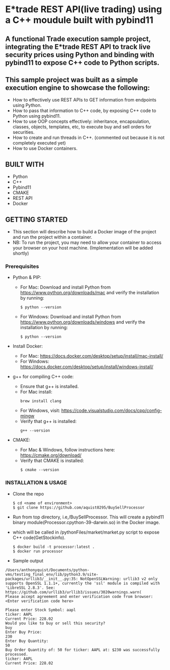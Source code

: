 # E*trade REST API(live trading) using a C++ moudule built with pybind11

## A functional Trade execution sample project, integrating the E*trade REST API to track live security prices using Python and binding with pybind11 to expose C++ code to Python scripts.

## This sample project was built as a simple execution engine to showcase the following:
* How to effectively use REST APIs to GET information from endpoints using Python.
* How to pass that information to C++ code, by exposing C++ code to Python using pybind11.
* How to use OOP concepts effectively: inheritance, encapsulation, classes, objects, templates, etc, to execute buy and sell orders for securities.
* How to create and run threads in C++. (commented out because it is not completely executed yet)
* How to use Docker containers.

## BUILT WITH
* Python
* C++
* Pybind11
* CMAKE
* REST API
* Docker

## GETTING STARTED
* This section will describe how to build a Docker image of the project and run the project within a container.
* NB: To run the project, you may need to allow your container to access your browser on your host machine. (Implementation will be added shortly)
  

### Prerequisites
* Python & PIP:
    * For Mac: Download and install Python from https://www.python.org/downloads/mac and verify the installation by running:
      ```
      $ python --version
      ```              
    * For Windows: Download and install Python from https://www.python.org/downloads/windows and verify the installation by running:
       ```
      $ python --version
       ```      

* Install Docker:
   * For Mac: https://docs.docker.com/desktop/setup/install/mac-install/
   * For Windows: https://docs.docker.com/desktop/setup/install/windows-install/
       
* g++ for compiling C++ code:
    * Ensure that g++ is installed.
    * For Mac install:
      ```
      brew install clang
      ```
    * For Windows, visit: https://code.visualstudio.com/docs/cpp/config-mingw
    * Verify that g++ is installed:
      ```
      g++ --version
      ```

* CMAKE:
    * For Mac & Windows, follow instructions here: https://cmake.org/download/
    * Verify that CMAKE is installed:
      ```
      $ cmake --version
      ```      

### INSTALLATION & USAGE
* Clone the repo
  ```
  $ cd <name of environment>
  $ git clone https://github.com/aquist0295/BuySellProcessor
  ```
* Run from top directory, i.e,/BuySellProcessor. This will create a pybind11 binary module(Processor.cpython-39-darwin.so) in the Docker image.
* which will be called in /pythonFiles/market/market.py script to expose C++ code(GetStockinfo).
  ```
  $ docker build -t processor:latest .
  $ docker run processor 
  ```
  
* Sample output
 ```
 /Users/anthonyquist/Documents/python-vms/testing_final_env/lib/python3.9/site-packages/urllib3/__init__.py:35: NotOpenSSLWarning: urllib3 v2 only supports OpenSSL 1.1.1+, currently the 'ssl' module is compiled with 'LibreSSL 2.8.3'. See: https://github.com/urllib3/urllib3/issues/3020warnings.warn(
Please accept agreement and enter verification code from browser: <Enter verification code here>

Please enter Stock Symbol: aapl
ticker: AAPL
Current Price: 228.02
Would you like to buy or sell this security?
buy
Enter Buy Price:
230
Enter Buy Quantity:
50
Buy Order Quantity of: 50 for ticker: AAPL at: $230 was successfully processed.
ticker: AAPL
Current Price: 228.02

```   
  
